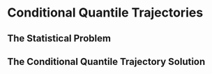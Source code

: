 # Conditional Quantile Trajectories

## The Statistical Problem

## The Conditional Quantile Trajectory Solution
